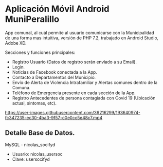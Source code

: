 # Aplicación Móvil Android MuniPeralillo

App comunal, al cuál permite al usuario comunicarse con la Municipalidad de una forma mas intuitiva, versión de PHP 7.2, trabajado en Android Studio, Adobe XD.

Secciones y funciones principales:

- Registro Usuario (Datos de registro serán enviado a su Email).
- Login.
- Noticias de Facebook conectada a la App.
- Contacto a Departamentos del Municipio.
- Envío de Alerta de Violencia Intrafamiliar y Alertas comunes dentro de la Comuna.
- Teléfono de Emergencia presente en cada sección de la App.
- Registro Antecedentes de persona contagiada con Covid 19 (Ubicación actual, sintomas, etc).

https://user-images.githubusercontent.com/36216299/193640974-fc347235-ec30-4ba3-9f57-c0e0cc5e48c7.mp4

## Detalle Base de Datos.
MySQL - nicolas_socifyd
- Usuario: nicolas_usersoc
- Clave: usersocifyd
